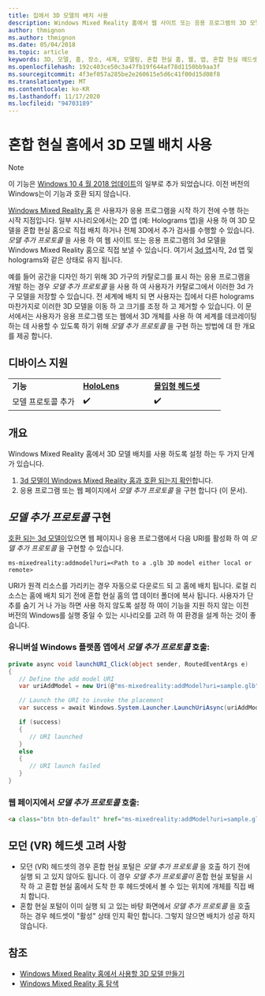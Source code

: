 ```yaml
---
title: 집에서 3D 모델의 배치 사용
description: Windows Mixed Reality 홈에서 웹 사이트 또는 응용 프로그램의 3D 모델을 준비 하는 방법
author: thmignon
ms.author: thmignon
ms.date: 05/04/2018
ms.topic: article
keywords: 3D, 모델, 홈, 장소, 세계, 모델링, 혼합 현실 홈, 웹, 앱, 혼합 현실 헤드셋, windows mixed reality 헤드셋, 가상 현실 헤드셋
ms.openlocfilehash: 192c403ce50c3a47fb19f644af78d1150bb9aa3f
ms.sourcegitcommit: 4f3ef057a285be2e260615e5d6c41f00d15d08f8
ms.translationtype: MT
ms.contentlocale: ko-KR
ms.lasthandoff: 11/17/2020
ms.locfileid: "94703189"
---
```

# <a name="enable-placement-of-3d-models-in-the-mixed-reality-home"></a>혼합 현실 홈에서 3D 모델 배치 사용

> [!NOTE]
> 이 기능은 [Windows 10 4 월 2018 업데이트](https://docs.microsoft.com/windows/mixed-reality/enthusiast-guide/release-notes-april-2018)의 일부로 추가 되었습니다. 이전 버전의 Windows는이 기능과 호환 되지 않습니다.

[Windows Mixed Reality 홈](../discover/navigating-the-windows-mixed-reality-home.md) 은 사용자가 응용 프로그램을 시작 하기 전에 수행 하는 시작 지점입니다. 일부 시나리오에서는 2D 앱 (예: Holograms 앱)을 사용 하 여 3D 모델을 혼합 현실 홈으로 직접 배치 하거나 전체 3D에서 추가 검사를 수행할 수 있습니다. *모델 추가 프로토콜* 을 사용 하 여 웹 사이트 또는 응용 프로그램의 3d 모델을 Windows Mixed Reality 홈으로 직접 보낼 수 있습니다. 여기서 [3d 앱](3d-app-launcher-design-guidance.md)시작, 2d 앱 및 holograms와 같은 상태로 유지 됩니다. 

예를 들어 공간을 디자인 하기 위해 3D 가구의 카탈로그를 표시 하는 응용 프로그램을 개발 하는 경우 *모델 추가 프로토콜* 을 사용 하 여 사용자가 카탈로그에서 이러한 3d 가구 모델을 저장할 수 있습니다. 전 세계에 배치 되 면 사용자는 집에서 다른 holograms 마찬가지로 이러한 3D 모델을 이동 하 고 크기를 조정 하 고 제거할 수 있습니다. 이 문서에서는 사용자가 응용 프로그램 또는 웹에서 3D 개체를 사용 하 여 세계를 데코레이팅하는 데 사용할 수 있도록 하기 위해 *모델 추가 프로토콜* 을 구현 하는 방법에 대 한 개요를 제공 합니다.

## <a name="device-support"></a>디바이스 지원

<table>
    <colgroup>
    <col width="33%" />
    <col width="33%" />
    <col width="33%" />
    </colgroup>
    <tr>
        <td><strong>기능</strong></td>
        <td><a href="../hololens-hardware-details.md"><strong>HoloLens</strong></a></td>
        <td><a href="../discover/immersive-headset-hardware-details.md"><strong>몰입형 헤드셋</strong></a></td>
    </tr>
     <tr>
        <td>모델 프로토콜 추가</td>
        <td>✔️</td>
        <td>✔️</td>
    </tr>
</table>

## <a name="overview"></a>개요

Windows Mixed Reality 홈에서 3D 모델 배치를 사용 하도록 설정 하는 두 가지 단계가 있습니다.
1. [3d 모델이 Windows Mixed Reality 홈과 호환 되는지 확인](creating-3d-models-for-use-in-the-windows-mixed-reality-home.md)합니다.
2. 응용 프로그램 또는 웹 페이지에서 *모델 추가 프로토콜* 을 구현 합니다 (이 문서).

## <a name="implementing-the-add-model-protocol"></a>*모델 추가 프로토콜* 구현

[호환 되는 3d 모델이](creating-3d-models-for-use-in-the-windows-mixed-reality-home.md)있으면 웹 페이지나 응용 프로그램에서 다음 URI를 활성화 하 여 *모델 추가 프로토콜* 을 구현할 수 있습니다.

```
ms-mixedreality:addmodel?uri=<Path to a .glb 3D model either local or remote>
```

URI가 원격 리소스를 가리키는 경우 자동으로 다운로드 되 고 홈에 배치 됩니다. 로컬 리소스는 홈에 배치 되기 전에 혼합 현실 홈의 앱 데이터 폴더에 복사 됩니다. 사용자가 단추를 숨기 거 나 가능 하면 사용 하지 않도록 설정 하 여이 기능을 지원 하지 않는 이전 버전의 Windows를 실행 중일 수 있는 시나리오를 고려 하 여 환경을 설계 하는 것이 좋습니다. 

### <a name="invoking-the-add-model-protocol-from-a-universal-windows-platform-app"></a>유니버설 Windows 플랫폼 앱에서 *모델 추가 프로토콜* 호출:

```C#
private async void launchURI_Click(object sender, RoutedEventArgs e)
{
   // Define the add model URI
   var uriAddModel = new Uri(@"ms-mixedreality:addModel?uri=sample.glb");

   // Launch the URI to invoke the placement
   var success = await Windows.System.Launcher.LaunchUriAsync(uriAddModel);

   if (success)
   {
      // URI launched
   }
   else
   {
      // URI launch failed
   }
}
```

### <a name="invoking-the-add-model-protocol-from-a-webpage"></a>웹 페이지에서 *모델 추가 프로토콜* 호출:

```html
<a class="btn btn-default" href="ms-mixedreality:addModel?uri=sample.glb"> Place 3D Model </a>
```

## <a name="considerations-for-immersive-vr-headsets"></a>모던 (VR) 헤드셋 고려 사항

* 모던 (VR) 헤드셋의 경우 혼합 현실 포털은 *모델 추가 프로토콜* 을 호출 하기 전에 실행 되 고 있지 않아도 됩니다. 이 경우 *모델 추가 프로토콜이* 혼합 현실 포털을 시작 하 고 혼합 현실 홈에서 도착 한 후 헤드셋에서 볼 수 있는 위치에 개체를 직접 배치 합니다. 
* 혼합 현실 포털이 이미 실행 되 고 있는 바탕 화면에서 *모델 추가 프로토콜* 을 호출 하는 경우 헤드셋이 "활성" 상태 인지 확인 합니다. 그렇지 않으면 배치가 성공 하지 않습니다. 

## <a name="see-also"></a>참조

* [Windows Mixed Reality 홈에서 사용할 3D 모델 만들기](creating-3d-models-for-use-in-the-windows-mixed-reality-home.md)
* [Windows Mixed Reality 홈 탐색](../discover/navigating-the-windows-mixed-reality-home.md)
